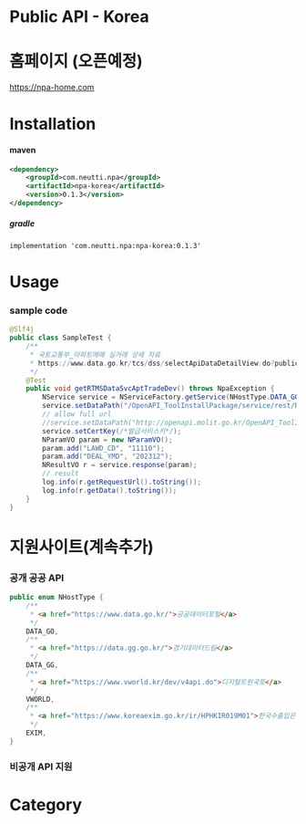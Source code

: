 # Public API - Korea

# 홈페이지 (오픈예정)
https://npa-home.com

# Installation 
#### maven
```xml
<dependency>
    <groupId>com.neutti.npa</groupId>
    <artifactId>npa-korea</artifactId>
    <version>0.1.3</version>
</dependency>
```
##### gradle
    implementation 'com.neutti.npa:npa-korea:0.1.3'

# Usage
### sample code
```java
@Slf4j
public class SampleTest {
    /**
     * 국토교통부_아파트매매 실거래 상세 자료
     * https://www.data.go.kr/tcs/dss/selectApiDataDetailView.do?publicDataPk=15057511
     */
    @Test
    public void getRTMSDataSvcAptTradeDev() throws NpaException {
        NService service = NServiceFactory.getService(NHostType.DATA_GO);
        service.setDataPath("/OpenAPI_ToolInstallPackage/service/rest/RTMSOBJSvc/getRTMSDataSvcAptTradeDev");
        // allow full url
        //service.setDataPath("http://openapi.molit.go.kr/OpenAPI_ToolInstallPackage/service/rest/RTMSOBJSvc/getRTMSDataSvcAptTradeDev");
        service.setCertKey(/*발급서비스키*/);
        NParamVO param = new NParamVO();
        param.add("LAWD_CD", "11110");
        param.add("DEAL_YMD", "202312");
        NResultVO r = service.response(param);
        // result
        log.info(r.getRequestUrl().toString());
        log.info(r.getData().toString());
    }
}
```

# 지원사이트(계속추가)
### 공개 공공 API
```java
public enum NHostType {
    /**
     * <a href="https://www.data.go.kr/">공공데이터포털</a>
     */
    DATA_GO,
    /**
     * <a href="https://data.gg.go.kr/">경기데이터드림</a>
     */
    DATA_GG,
    /**
     * <a href="https://www.vworld.kr/dev/v4api.do">디지털트윈국토</a>
     */
    VWORLD,
    /**
     * <a href="https://www.koreaexim.go.kr/ir/HPHKIR019M01">한국수출입은행</a>
     */
    EXIM,
}
```
### 비공개 API 지원

# Category
